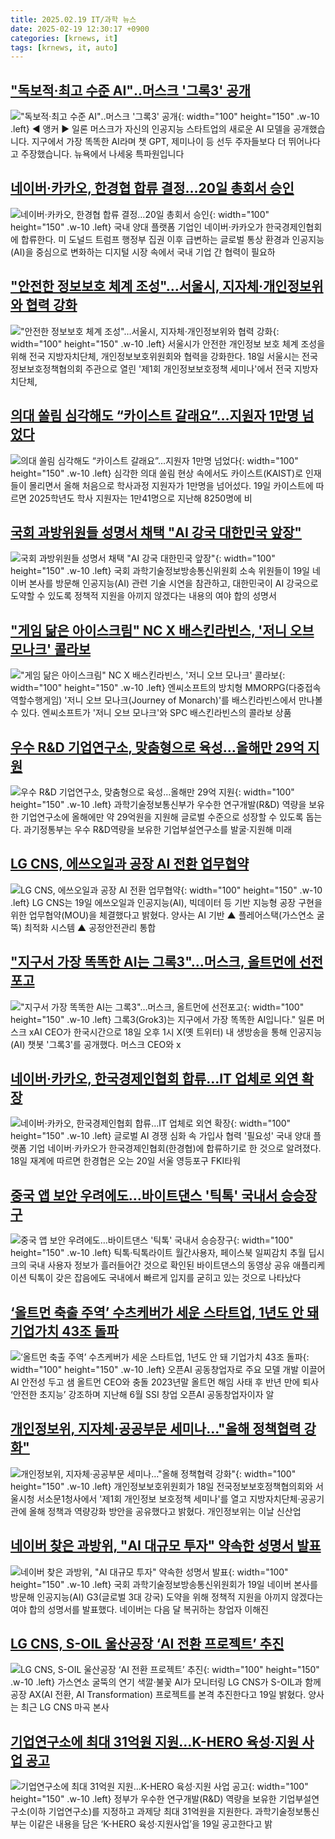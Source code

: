 ```yaml
---
title: 2025.02.19 IT/과학 뉴스
date: 2025-02-19 12:30:17 +0900
categories: [krnews, it]
tags: [krnews, it, auto]
---
```

## ["독보적·최고 수준 AI"‥머스크 '그록3' 공개](https://n.news.naver.com/mnews/article/214/0001406357)

!["독보적·최고 수준 AI"‥머스크 '그록3' 공개](https://mimgnews.pstatic.net/image/origin/214/2025/02/19/1406357.jpg?type=nf220_150){: width="100" height="150" .w-10 .left}
◀ 앵커 ▶ 일론 머스크가 자신의 인공지능 스타트업의 새로운 AI 모델을 공개했습니다. 지구에서 가장 똑똑한 AI라며 챗 GPT, 제미나이 등 선두 주자들보다 더 뛰어나다고 주장했습니다. 뉴욕에서 나세웅 특파원입니다

## [네이버·카카오, 한경협 합류 결정…20일 총회서 승인](https://n.news.naver.com/mnews/article/081/0003518941)

![네이버·카카오, 한경협 합류 결정…20일 총회서 승인](https://mimgnews.pstatic.net/image/origin/081/2025/02/18/3518941.jpg?type=nf220_150){: width="100" height="150" .w-10 .left}
국내 양대 플랫폼 기업인 네이버·카카오가 한국경제인협회에 합류한다. 미 도널드 트럼프 행정부 집권 이후 급변하는 글로벌 통상 환경과 인공지능(AI)을 중심으로 변화하는 디지털 시장 속에서 국내 기업 간 협력이 필요하

## ["안전한 정보보호 체계 조성"…서울시, 지자체·개인정보위와 협력 강화](https://n.news.naver.com/mnews/article/031/0000909756)

!["안전한 정보보호 체계 조성"…서울시, 지자체·개인정보위와 협력 강화](https://mimgnews.pstatic.net/image/origin/031/2025/02/18/909756.jpg?type=nf220_150){: width="100" height="150" .w-10 .left}
서울시가 안전한 개인정보 보호 체계 조성을 위해 전국 지방자치단체, 개인정보보호위원회와 협력을 강화한다. 18일 서울시는 전국정보보호정책협의회 주관으로 열린 '제1회 개인정보보호정책 세미나'에서 전국 지방자치단체,

## [의대 쏠림 심각해도 “카이스트 갈래요”…지원자 1만명 넘었다](https://n.news.naver.com/mnews/article/023/0003888929)

![의대 쏠림 심각해도 “카이스트 갈래요”…지원자 1만명 넘었다](https://mimgnews.pstatic.net/image/origin/023/2025/02/19/3888929.jpg?type=nf220_150){: width="100" height="150" .w-10 .left}
심각한 의대 쏠림 현상 속에서도 카이스트(KAIST)로 인재들이 몰리면서 올해 처음으로 학사과정 지원자가 1만명을 넘어섰다. 19일 카이스트에 따르면 2025학년도 학사 지원자는 1만41명으로 지난해 8250명에 비

## [국회 과방위원들 성명서 채택 "AI 강국 대한민국 앞장"](https://n.news.naver.com/mnews/article/018/0005946807)

![국회 과방위원들 성명서 채택 "AI 강국 대한민국 앞장"](https://mimgnews.pstatic.net/image/origin/018/2025/02/19/5946807.jpg?type=nf220_150){: width="100" height="150" .w-10 .left}
국회 과학기술정보방송통신위원회 소속 위원들이 19일 네이버 본사를 방문해 인공지능(AI) 관련 기술 시연을 참관하고, 대한민국이 AI 강국으로 도약할 수 있도록 정책적 지원을 아끼지 않겠다는 내용의 여야 합의 성명서

## ["게임 닮은 아이스크림" NC X 배스킨라빈스, '저니 오브 모나크' 콜라보](https://n.news.naver.com/mnews/article/008/0005155256)

!["게임 닮은 아이스크림" NC X 배스킨라빈스, '저니 오브 모나크' 콜라보](https://mimgnews.pstatic.net/image/origin/008/2025/02/19/5155256.jpg?type=nf220_150){: width="100" height="150" .w-10 .left}
엔씨소프트의 방치형 MMORPG(다중접속역할수행게임) '저니 오브 모나크(Journey of Monarch)'를 배스킨라빈스에서 만나볼 수 있다. 엔씨소프트가 '저니 오브 모나크'와 SPC 배스킨라빈스의 콜라보 상품

## [우수 R&D 기업연구소, 맞춤형으로 육성…올해만 29억 지원](https://n.news.naver.com/mnews/article/421/0008085308)

![우수 R&D 기업연구소, 맞춤형으로 육성…올해만 29억 지원](https://mimgnews.pstatic.net/image/origin/421/2025/02/19/8085308.jpg?type=nf220_150){: width="100" height="150" .w-10 .left}
과학기술정보통신부가 우수한 연구개발(R&D) 역량을 보유한 기업연구소에 올해에만 약 29억원을 지원해 글로벌 수준으로 성장할 수 있도록 돕는다. 과기정통부는 우수 R&D역량을 보유한 기업부설연구소를 발굴·지원해 미래

## [LG CNS, 에쓰오일과 공장 AI 전환 업무협약](https://n.news.naver.com/mnews/article/001/0015221213)

![LG CNS, 에쓰오일과 공장 AI 전환 업무협약](https://mimgnews.pstatic.net/image/origin/001/2025/02/19/15221213.jpg?type=nf220_150){: width="100" height="150" .w-10 .left}
LG CNS는 19일 에쓰오일과 인공지능(AI), 빅데이터 등 기반 지능형 공장 구현을 위한 업무협약(MOU)을 체결했다고 밝혔다. 양사는 AI 기반 ▲ 플레어스택(가스연소 굴뚝) 최적화 시스템 ▲ 공정안전관리 통합

## ["지구서 가장 똑똑한 AI는 그록3"…머스크, 올트먼에 선전포고](https://n.news.naver.com/mnews/article/421/0008084438)

!["지구서 가장 똑똑한 AI는 그록3"…머스크, 올트먼에 선전포고](https://mimgnews.pstatic.net/image/origin/421/2025/02/19/8084438.jpg?type=nf220_150){: width="100" height="150" .w-10 .left}
그록3(Grok3)는 지구에서 가장 똑똑한 AI입니다." 일론 머스크 xAI CEO가 한국시간으로 18일 오후 1시 X(옛 트위터) 내 생방송을 통해 인공지능(AI) 챗봇 '그록3'를 공개했다. 머스크 CEO와 x

## [네이버·카카오, 한국경제인협회 합류…IT 업체로 외연 확장](https://n.news.naver.com/mnews/article/629/0000365763)

![네이버·카카오, 한국경제인협회 합류…IT 업체로 외연 확장](https://mimgnews.pstatic.net/image/origin/629/2025/02/18/365763.jpg?type=nf220_150){: width="100" height="150" .w-10 .left}
글로벌 AI 경쟁 심화 속 가입사 협력 '필요성' 국내 양대 플랫폼 기업 네이버·카카오가 한국경제인협회(한경협)에 합류하기로 한 것으로 알려졌다. 18일 재계에 따르면 한경협은 오는 20일 서울 영등포구 FKI타워

## [중국 앱 보안 우려에도…바이트댄스 '틱톡' 국내서 승승장구](https://n.news.naver.com/mnews/article/001/0015220859)

![중국 앱 보안 우려에도…바이트댄스 '틱톡' 국내서 승승장구](https://mimgnews.pstatic.net/image/origin/001/2025/02/19/15220859.jpg?type=nf220_150){: width="100" height="150" .w-10 .left}
틱톡·틱톡라이트 월간사용자, 페이스북 일찌감치 추월 딥시크의 국내 사용자 정보가 흘러들어간 것으로 확인된 바이트댄스의 동영상 공유 애플리케이션 틱톡이 갖은 잡음에도 국내에서 빠르게 입지를 굳히고 있는 것으로 나타났다

## [‘올트먼 축출 주역’ 수츠케버가 세운 스타트업, 1년도 안 돼 기업가치 43조 돌파](https://n.news.naver.com/mnews/article/009/0005445688)

![‘올트먼 축출 주역’ 수츠케버가 세운 스타트업, 1년도 안 돼 기업가치 43조 돌파](https://mimgnews.pstatic.net/image/origin/009/2025/02/18/5445688.jpg?type=nf220_150){: width="100" height="150" .w-10 .left}
오픈AI 공동창업자로 주요 모델 개발 이끌어 AI 안전성 두고 샘 올트먼 CEO와 충돌 2023년말 올트먼 해임 사태 후 반년 만에 퇴사 ‘안전한 초지능’ 강조하며 지난해 6월 SSI 창업 오픈AI 공동창업자이자 알

## [개인정보위, 지자체·공공부문 세미나…"올해 정책협력 강화"](https://n.news.naver.com/mnews/article/008/0005154790)

![개인정보위, 지자체·공공부문 세미나…"올해 정책협력 강화"](https://mimgnews.pstatic.net/image/origin/008/2025/02/18/5154790.jpg?type=nf220_150){: width="100" height="150" .w-10 .left}
개인정보보호위원회가 18일 전국정보보호정책협의회와 서울시청 서소문1청사에서 '제1회 개인정보 보호정책 세미나'를 열고 지방자치단체·공공기관에 올해 정책과 역량강화 방안을 공유했다고 밝혔다. 개인정보위는 이날 신산업

## [네이버 찾은 과방위, "AI 대규모 투자" 약속한 성명서 발표](https://n.news.naver.com/mnews/article/277/0005548847)

![네이버 찾은 과방위, "AI 대규모 투자" 약속한 성명서 발표](https://mimgnews.pstatic.net/image/origin/277/2025/02/19/5548847.jpg?type=nf220_150){: width="100" height="150" .w-10 .left}
국회 과학기술정보방송통신위원회가 19일 네이버 본사를 방문해 인공지능(AI) G3(글로벌 3대 강국) 도약을 위해 정책적 지원을 아끼지 않겠다는 여야 합의 성명서를 발표했다. 네이버는 다음 달 복귀하는 창업자 이해진

## [LG CNS, S-OIL 울산공장 ‘AI 전환 프로젝트’ 추진](https://n.news.naver.com/mnews/article/366/0001054983)

![LG CNS, S-OIL 울산공장 ‘AI 전환 프로젝트’ 추진](https://mimgnews.pstatic.net/image/origin/366/2025/02/19/1054983.jpg?type=nf220_150){: width="100" height="150" .w-10 .left}
가스연소 굴뚝의 연기 색깔·불꽃 AI가 모니터링 LG CNS가 S-OIL과 함께 공장 AX(AI 전환, AI Transformation) 프로젝트를 본격 추진한다고 19일 밝혔다. 양사는 최근 LG CNS 마곡 본사

## [기업연구소에 최대 31억원 지원…K-HERO 육성·지원 사업 공고](https://n.news.naver.com/mnews/article/584/0000030994)

![기업연구소에 최대 31억원 지원…K-HERO 육성·지원 사업 공고](https://mimgnews.pstatic.net/image/origin/584/2025/02/19/30994.jpg?type=nf220_150){: width="100" height="150" .w-10 .left}
정부가 우수한 연구개발(R&D) 역량을 보유한 기업부설연구소(이하 기업연구소)를 지정하고 과제당 최대 31억원을 지원한다. 과학기술정보통신부는 이같은 내용을 담은 ‘K-HERO 육성·지원사업’을 19일 공고한다고 밝

